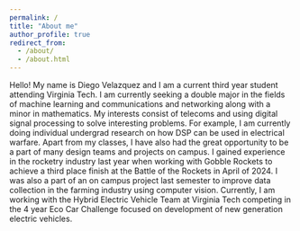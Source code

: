 ```yaml
---
permalink: /
title: "About me"
author_profile: true
redirect_from: 
  - /about/
  - /about.html
---
```


Hello! My name is Diego Velazquez and I am a current third year student attending Virginia Tech. I am currently seeking a double major in the fields of machine learning and communications and networking along with a minor in mathematics. My interests consist of telecoms and using digital signal processing to solve interesting problems. For example, I am currently doing individual undergrad research on how DSP can be used in electrical warfare. Apart from my classes, I have also had the great opportunity to be a part of many design teams and projects on campus. I gained experience in the rocketry industry last year when working with Gobble Rockets to achieve a third place finish at the Battle of the Rockets in April of 2024. I was also a part of an on campus project last semester to improve data collection in the farming industry using computer vision. Currently, I am working with the Hybrid Electric Vehicle Team at Virginia Tech competing in the 4 year Eco Car Challenge focused on development of new generation electric vehicles.
